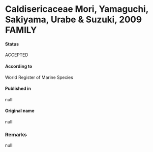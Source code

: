 Caldisericaceae Mori, Yamaguchi, Sakiyama, Urabe & Suzuki, 2009 FAMILY
=======

#### Status
ACCEPTED

#### According to
World Register of Marine Species

#### Published in
null

#### Original name
null

### Remarks
null